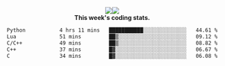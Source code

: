 <div align="center" style="display: flex; justify-content: center; align-items: center; height: auto;">
  <div style="display: flex; align-items: center;">
    <img src="https://github-readme-streak-stats.herokuapp.com/?user=innerviewer&theme=black-ice&hide_border=true&stroke=0000&background=0D1117&ring=0080FF&fire=0080FF&currStreakLabel=0080FF" style="height: auto;" />
  </div>
  <div>
    <img src="https://github-readme-stats-one-bice.vercel.app/api/top-langs/?username=innerviewer&role=OWNER,ORGANIZATION_MEMBER,COLLABORATOR&show_icons=true&count_private=true&hide_border=true&title_color=0080FF&icon_color=ffffff&text_color=c9d1d9&bg_color=0d1117" style="height: auto;" />
  </div>
</div>


<div align="center"><b>This week's coding stats.</b>
<!--START_SECTION:waka-->

```txt
Python           4 hrs 11 mins   ███████████░░░░░░░░░░░░░░   44.61 %
Lua              51 mins         ██▒░░░░░░░░░░░░░░░░░░░░░░   09.12 %
C/C++            49 mins         ██▒░░░░░░░░░░░░░░░░░░░░░░   08.82 %
C++              37 mins         █▓░░░░░░░░░░░░░░░░░░░░░░░   06.67 %
C                34 mins         █▓░░░░░░░░░░░░░░░░░░░░░░░   06.08 %
```

<!--END_SECTION:waka-->
</div>
